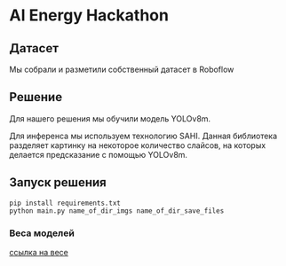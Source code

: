 # AI Energy Hackathon
## Датасет
Мы собрали и разметили собственный датасет в Roboflow
## Решение
Для нашего решения мы обучили модель YOLOv8m.

Для инференса мы используем технологию SAHI.
Данная библиотека разделяет картинку на некоторое количество слайсов,
на которых делается предсказание с помощью YOLOv8m.
## Запуск решения

```
pip install requirements.txt
python main.py name_of_dir_imgs name_of_dir_save_files
```

### Веса моделей
[ссылка на весе](googe.com)